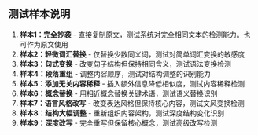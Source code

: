 ## 测试样本说明

1. **样本1：完全抄袭** - 直接复制原文，测试系统对完全相同文本的检测能力。也可作为原文使用
2. **样本2：轻微词汇替换** - 仅替换少数同义词，测试对简单词汇变换的敏感度
3. **样本3：句式变换** - 改变句子结构但保持相同含义，测试语法变换检测
4. **样本4：段落重组** - 调整内容顺序，测试对结构调整的识别能力
5. **样本5：添加无关内容稀释** - 插入额外信息降低相似度，测试内容稀释检测
6. **样本6：概念替换** - 用相近概念替换关键术语，测试语义替换识别
7. **样本7：语言风格改写** - 改变表达风格但保持核心内容，测试文风变换检测
8. **样本8：结构大幅调整** - 重新组织内容架构，测试深度结构变化识别
9. **样本9：深度改写** - 完全重写但保留核心概念，测试高级改写检测
